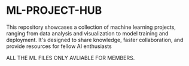 # ML-PROJECT-HUB
This repository showcases a collection of machine learning projects, ranging from data analysis and visualization to model training and deployment. It's designed to share knowledge, faster collaboration, and provide resources for fellow AI enthusiasts

ALL THE ML FILES ONLY AVLIABLE FOR MEMBERS.
